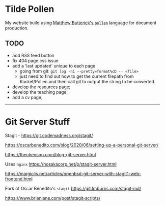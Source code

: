 # Tilde Pollen

My website build using [Matthew Butterick's `pollen`](https://practicaltypography.com/) language for document production.

## TODO

* add RSS feed button
* fix 404 page css issue
* add a 'last updated' unique to each page
    * going from git: `git log -n1 --pretty=format%cD -- <file>`
    * just need to find out how to get the current filepath from Racket/Pollen and then call git to output the string to be converted.
* develop the resources page;
* develop the teaching page;
* add a cv page;

---

# Git Server Stuff

Stagit - https://git.codemadness.org/stagit/

https://oscarbenedito.com/blog/2020/06/setting-up-a-personal-git-server/

https://theohenson.com/blog-git-server.html

Uses `nginx` https://hosakacorp.net/p/stagit-server.html

https://margiolis.net/articles/openbsd-git-server-with-stagit1-web-frontend.html

Fork of Oscar Benedito's `stagit` https://git.lmburns.com/stagit-md/

https://www.brianlane.com/post/stagit-scripts/


